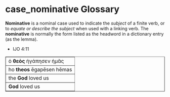 # case_nominative Glossary
**Nominative** is a nominal case used to indicate the *subject* of a finite verb, or to *equate or describe the subject* when used with a linking verb. The **nominative** is normally the form listed as the headword in a dictionary entry (as the lemma).

* IJO 4:11
<table border="1" class="docutils">
<colgroup>
<col width="100%" />
</colgroup>
<tbody valign="top">
<tr class="row-odd"><td>ὁ <b>θεὸς</b> ἠγάπησεν ἡμᾶς</td>
</tr>
<tr class="row-even"><td>ho <b>theos</b> ēgapēsen hēmas</td>
</tr>
<tr class="row-odd"><td>the <b>God</b> loved us</td>
</tr>
<tr class="row-even"><td><b>God</b> loved us</td>
</tr>
</tbody>
</table>